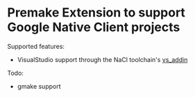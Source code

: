# Premake Extension to support Google Native Client projects

Supported features:

* VisualStudio support through the NaCl toolchain's [vs_addin](https://developers.google.com/native-client/devguide/devcycle/vs-addin)

Todo:

* gmake support